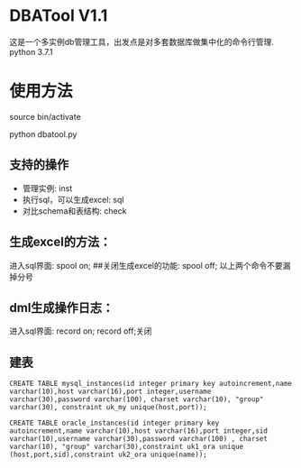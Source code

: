 # DBATool V1.1
这是一个多实例db管理工具，出发点是对多套数据库做集中化的命令行管理.
python 3.7.1

# 使用方法
source bin/activate

python dbatool.py

## 支持的操作
* 管理实例: inst
* 执行sql，可以生成excel: sql
* 对比schema和表结构: check

## 生成excel的方法：
进入sql界面: spool on;
##关闭生成excel的功能:
spool off;
以上两个命令不要漏掉分号

## dml生成操作日志：
进入sql界面: record on;
record off;关闭

## 建表
````
CREATE TABLE mysql_instances(id integer primary key autoincrement,name varchar(10),host varchar(16),port integer,username varchar(30),password varchar(100), charset varchar(10), "group" varchar(30), constraint uk_my unique(host,port));

CREATE TABLE oracle_instances(id integer primary key autoincrement,name varchar(10),host varchar(16),port integer,sid varchar(10),username varchar(30),password varchar(100) , charset varchar(10), "group" varchar(30),constraint uk1_ora unique (host,port,sid),constraint uk2_ora unique(name));
````
